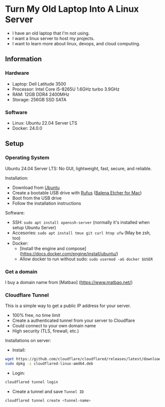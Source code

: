 # Turn My Old Laptop Into A Linux Server
- I have an old laptop that I'm not using.
- I want a linux server to host my projects.
- I want to learn more about linux, devops, and cloud computing.

## Information
### Hardware 
- Laptop: Dell Latitude 3500
- Processor: Intel Core i5-8265U 1.6GHz turbo 3.9GHz
- RAM: 12GB DDR4 2400MHz
- Storage: 256GB SSD SATA

### Software
- Linux: Ubuntu 22.04 Server LTS
- Docker: 24.0.0

## Setup

### Operating System

Ubuntu 24.04 Server LTS: No GUI, lightweight, fast, secure, and reliable.

Installation: 

- Download from [Ubuntu](https://ubuntu.com/download/server)
- Create a bootable USB drive with [Rufus](https://rufus.ie/) ([Balena Etcher for Mac](https://etcher.balena.io/#download-etcher))
- Boot from the USB drive
- Follow the installation instructions

Software:

- SSH: `sudo apt install openssh-server` (normally it's installed when setup Ubuntu Server)
- Accesories: `sudo apt install tmux git curl htop ufw` (May be zsh, too)
- Docker: 
  - [Install the engine and compose] (https://docs.docker.com/engine/install/ubuntu/)
  - Allow docker to run without sudo: `sudo usermod -aG docker $USER`

### Get a domain

I buy a domain name from [Matbao] (https://www.matbao.net/)



### Cloudflare Tunnel

This is a simple way to get a public IP address for your server.
- 100% free, no time limit
- Create a authenticated tunnel from your server to Cloudflare
- Could connect to your own domain name
- High security (TLS, firewall, etc.)

Installations on server:
- Install:
```bash
wget https://github.com/cloudflare/cloudflared/releases/latest/download/cloudflared-linux-amd64.deb
sudo dpkg -i cloudflared-linux-amd64.deb
```
- Login:
```bash
cloudflared tunnel login
```
- Create a tunnel and save `Tunnel ID`
```bash
cloudflared tunnel create <tunnel-name>
```






